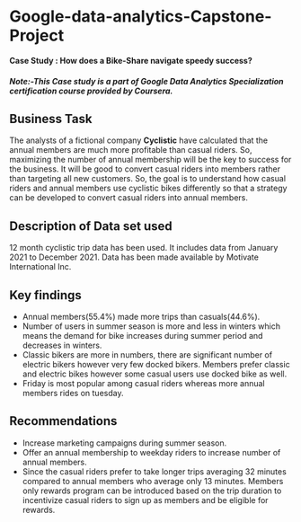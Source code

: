 # Google-data-analytics-Capstone-Project
**Case Study : How does a Bike-Share navigate speedy success?**
#### _Note:-This Case study is a part of *Google Data Analytics Specialization* certification course provided by Coursera._ 
## Business Task
The analysts of a fictional company **Cyclistic**  have calculated that the annual members are much more profitable than casual riders. So, maximizing the number of annual membership will be the key to success for the business. It will be good to convert casual riders into members rather than targeting all new customers. So, the goal is to understand how casual riders and annual members use cyclistic bikes differently so that a strategy can be developed to convert casual riders into annual members.
## Description of Data set used
12 month cyclistic trip data has been used. It includes data from January 2021 to December 2021.
Data has been made available by Motivate International Inc. 
## Key findings
- Annual members(55.4%) made more trips than casuals(44.6%).
- Number of users in summer season is more and less in winters which means the demand for bike increases during summer period and decreases in winters.
- Classic bikers are more in numbers, there are significant number of electric bikers however very few docked bikers. Members prefer classic and electric bikes however some casual users use docked bike as well.
- Friday is most popular among casual riders whereas more annual members rides on tuesday.
## Recommendations
- Increase marketing campaigns during summer season.
- Offer an annual membership to weekday riders to increase number of annual members.
- Since the casual riders prefer to take longer trips averaging 32 minutes compared to annual members who average only 13 minutes. Members only rewards program can be introduced based on the trip duration to incentivize casual riders to sign up as members and be eligible for rewards.
